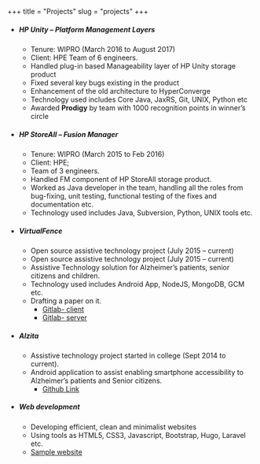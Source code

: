 +++
title = "Projects"
slug = "projects"
+++

* ##### HP Unity – Platform Management Layers</h3>
  * Tenure: WIPRO (March 2016 to August 2017)
  * Client: HPE
  Team of 6 engineers.
  * Handled plug-in based Manageability layer of HP Unity storage product
  * Fixed several key bugs existing in the product
  * Enhancement of the old architecture to HyperConverge
  * Technology used includes Core Java, JaxRS, Git, UNIX, Python etc
  * Awarded **Prodigy** by team with 1000 recognition points in winner’s circle

* ##### HP StoreAll – Fusion Manager
  * Tenure: WIPRO (March 2015 to Feb 2016)
  * Client: HPE;
  * Team of 3 engineers.
  * Handled FM component of HP StoreAll storage product.
  * Worked as Java developer in the team, handling all the roles from bug-fixing, unit testing, functional testing of the fixes and documentation etc.
  * Technology used includes Java, Subversion, Python, UNIX tools etc.

* ##### VirtualFence
  * Open source assistive technology project (July 2015 – current)
  * Open source assistive technology project (July 2015 – current)
  * Assistive Technology solution for Alzheimer’s patients, senior citizens and children.
  * Technology used includes Android App, NodeJS, MongoDB, GCM etc.
  * Drafting a paper on it.
    - [Gitlab- client](gitlab.com/m-gs/virtualfence-client/)
    - [Gitlab- server](gitlab.com/m-gs/virtualfence-server/)

* ##### Alzita
  * Assistive technology project started in college (Sept 2014 to current).
  * Android application to assist enabling smartphone accessibility to Alzheimer’s patients and Senior citizens.
    - [Github Link](github.com/m-gs/Alzitao/)

* ##### Web development
  * Developing efficient, clean and minimalist websites
  * Using tools as HTML5, CSS3, Javascript, Bootstrap, Hugo, Laravel etc.
  * [Sample website](gourashyam.philoskinglabs.com/)
